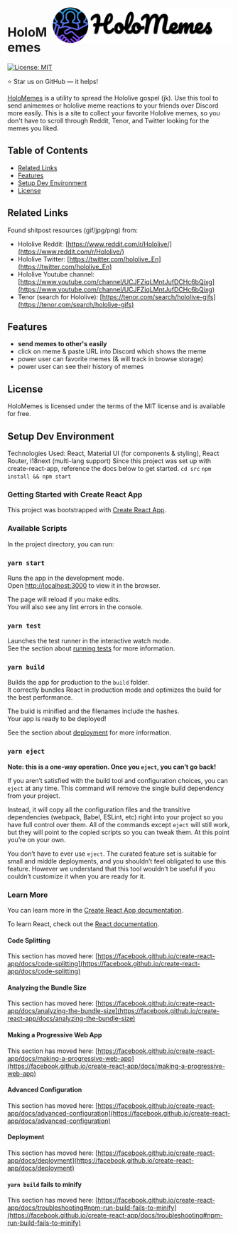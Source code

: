 <a href="https://aimeos.org/">
    <img src="holomemes_logo.png" alt="holomemes logo" title="holomemes" align="right" height="80" />
</a>

HoloMemes
======================

[![License: MIT](https://img.shields.io/badge/License-MIT-yellow.svg)](https://opensource.org/licenses/MIT)  

:star: Star us on GitHub — it helps!

[HoloMemes](https://aimeos.org/typo3-shop-extension) is a utility to spread the Hololive gospel (jk). Use this tool to send animemes or hololive meme reactions to your friends over Discord more easily. This is a site to collect your favorite Hololive memes, so you don't have to scroll through Reddit, Tenor, and Twitter looking for the memes you liked.

## Table of Contents

- [Related Links](#related-links)
- [Features](#features)
- [Setup Dev Environment](#setup-dev-environment)
- [License](#license)

## Related Links

Found shitpost resources (gif/jpg/png) from:
- Hololive Reddit: [https://www.reddit.com/r/Hololive/](https://www.reddit.com/r/Hololive/)
- Hololive Twitter: [https://twitter.com/hololive_En](https://twitter.com/hololive_En)
- Hololive Youtube channel: [https://www.youtube.com/channel/UCJFZiqLMntJufDCHc6bQixg](https://www.youtube.com/channel/UCJFZiqLMntJufDCHc6bQixg)
- Tenor (search for Hololive): [https://tenor.com/search/hololive-gifs](https://tenor.com/search/hololive-gifs)

## Features

- **send memes to other's easily**
- click on meme & paste URL into Discord which shows the meme
- power user can favorite memes (& will track in browse storage)
- power user can see their history of memes

## License

HoloMemes is licensed under the terms of the MIT license and is available for free.

## Setup Dev Environment
Technologies Used: React, Material UI (for components & styling), React Router, i18next (multi-lang support)
Since this project was set up with create-react-app, reference the docs below to get started.
`cd src`
`npm install && npm start`

### Getting Started with Create React App
This project was bootstrapped with [Create React App](https://github.com/facebook/create-react-app).

### Available Scripts

In the project directory, you can run:

### `yarn start`

Runs the app in the development mode.\
Open [http://localhost:3000](http://localhost:3000) to view it in the browser.

The page will reload if you make edits.\
You will also see any lint errors in the console.

### `yarn test`

Launches the test runner in the interactive watch mode.\
See the section about [running tests](https://facebook.github.io/create-react-app/docs/running-tests) for more information.

### `yarn build`

Builds the app for production to the `build` folder.\
It correctly bundles React in production mode and optimizes the build for the best performance.

The build is minified and the filenames include the hashes.\
Your app is ready to be deployed!

See the section about [deployment](https://facebook.github.io/create-react-app/docs/deployment) for more information.

### `yarn eject`

**Note: this is a one-way operation. Once you `eject`, you can’t go back!**

If you aren’t satisfied with the build tool and configuration choices, you can `eject` at any time. This command will remove the single build dependency from your project.

Instead, it will copy all the configuration files and the transitive dependencies (webpack, Babel, ESLint, etc) right into your project so you have full control over them. All of the commands except `eject` will still work, but they will point to the copied scripts so you can tweak them. At this point you’re on your own.

You don’t have to ever use `eject`. The curated feature set is suitable for small and middle deployments, and you shouldn’t feel obligated to use this feature. However we understand that this tool wouldn’t be useful if you couldn’t customize it when you are ready for it.

### Learn More

You can learn more in the [Create React App documentation](https://facebook.github.io/create-react-app/docs/getting-started).

To learn React, check out the [React documentation](https://reactjs.org/).

#### Code Splitting

This section has moved here: [https://facebook.github.io/create-react-app/docs/code-splitting](https://facebook.github.io/create-react-app/docs/code-splitting)

#### Analyzing the Bundle Size

This section has moved here: [https://facebook.github.io/create-react-app/docs/analyzing-the-bundle-size](https://facebook.github.io/create-react-app/docs/analyzing-the-bundle-size)

#### Making a Progressive Web App

This section has moved here: [https://facebook.github.io/create-react-app/docs/making-a-progressive-web-app](https://facebook.github.io/create-react-app/docs/making-a-progressive-web-app)

#### Advanced Configuration

This section has moved here: [https://facebook.github.io/create-react-app/docs/advanced-configuration](https://facebook.github.io/create-react-app/docs/advanced-configuration)

#### Deployment

This section has moved here: [https://facebook.github.io/create-react-app/docs/deployment](https://facebook.github.io/create-react-app/docs/deployment)

#### `yarn build` fails to minify

This section has moved here: [https://facebook.github.io/create-react-app/docs/troubleshooting#npm-run-build-fails-to-minify](https://facebook.github.io/create-react-app/docs/troubleshooting#npm-run-build-fails-to-minify)
